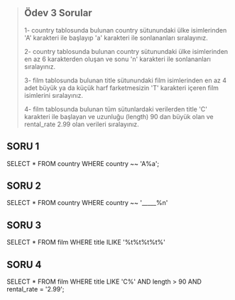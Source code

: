  > ## Ödev 3 Sorular
 >1- country tablosunda bulunan country sütunundaki ülke isimlerinden 'A' karakteri ile başlayıp 'a' karakteri ile sonlananları sıralayınız.
>
>2- country tablosunda bulunan country sütunundaki ülke isimlerinden en az 6 karakterden oluşan ve sonu 'n' karakteri ile sonlananları sıralayınız.
>
>3- film tablosunda bulunan title sütunundaki film isimlerinden en az 4 adet büyük ya da küçük harf farketmesizin 'T' karakteri içeren film isimlerini sıralayınız.
>
>4- film tablosunda bulunan tüm sütunlardaki verilerden title 'C' karakteri ile başlayan ve uzunluğu (length) 90 dan büyük olan ve rental_rate 2.99 olan verileri sıralayınız.

## SORU 1

SELECT * FROM country
WHERE country ~~ 'A%a';

## SORU 2

SELECT * FROM country
WHERE country ~~ '_____%n'

## SORU 3

SELECT * FROM film
WHERE title ILIKE '%t%t%t%t%'

## SORU 4

SELECT * FROM film
WHERE title LIKE 'C%'
AND length > 90
AND rental_rate = '2.99';